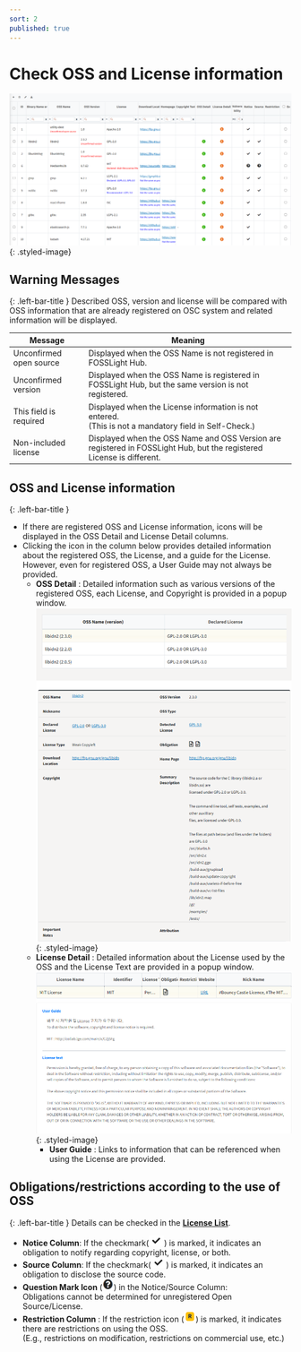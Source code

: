 ```yaml
---
sort: 2
published: true
---
```


# Check OSS and License information 
![oss_table](images/2_self_check_oss_table.png){: .styled-image} 

## Warning Messages
{: .left-bar-title }
Described OSS, version and license will be compared with OSS information that are already registered on OSC system and related information will be displayed.   

| Message                 | Meaning |
|-------------------------|-----|
| Unconfirmed open source | Displayed when the OSS Name is not registered in FOSSLight Hub. | 
| Unconfirmed version | Displayed when the OSS Name is registered in FOSSLight Hub, but the same version is not registered. |
| This field is required | Displayed when the License information is not entered.     <br>(This is not a mandatory field in Self-Check.) | 
| Non-included license | Displayed when the OSS Name and OSS Version are registered in FOSSLight Hub, but the registered License is different. |  


## OSS and License information
{: .left-bar-title }
- If there are registered OSS and License information, icons will be displayed in the OSS Detail and License Detail columns.     
- Clicking the icon in the column below provides detailed information about the registered OSS, the License, and a guide for the License. However, even for registered OSS, a User Guide may not always be provided.  
    - **OSS Detail** : Detailed information such as various versions of the registered OSS, each License, and Copyright is provided in a popup window.   
      ![selfcheck_oss_detail](images/2_self_check_oss_detail.png){: .styled-image}    
    - **License Detail** : Detailed information about the License used by the OSS and the License Text are provided in a popup window.  
      ![selfcheck_license_detail](images/2_self_check_license_detail.png){: .styled-image}   
        - **User Guide** : Links to information that can be referenced when using the License are provided.  


## Obligations/restrictions according to the use of OSS
{: .left-bar-title }
 Details can be checked in the [**License List**](2_license.md).
- **Notice Column**: If the checkmark(![ObligationCheck](images/check_icon.png)) is marked, it indicates an obligation to notify regarding copyright, license, or both.  
- **Source Column**: If the checkmark(![ObligationCheck](images/check_icon.png)) is marked, it indicates an obligation to disclose the source code.  
- **Question Mark Icon** (<img src="images/2_self_check_unclear_icon.png" width="20" height="20" />) in the Notice/Source Column:  
    Obligations cannot be determined for unregistered Open Source/License.
- **Restriction Column** : If the restriction icon (![RestrictionIcon](images/restriction_icon.png)) is marked, it indicates there are restrictions on using the OSS.  
(E.g., restrictions on modification, restrictions on commercial use, etc.)  